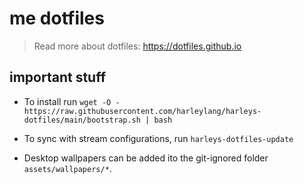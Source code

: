 # me dotfiles

> Read more about dotfiles: https://dotfiles.github.io

## important stuff

- To install run `wget -O - https://raw.githubusercontent.com/harleylang/harleys-dotfiles/main/bootstrap.sh | bash`

- To sync with stream configurations, run `harleys-dotfiles-update`

- Desktop wallpapers can be added ito the git-ignored folder
  `assets/wallpapers/*`.
